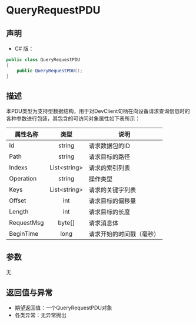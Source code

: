 # QueryRequestPDU

## 声明
- C# 版：

``` C#
public class QueryRequestPDU
{
    public QueryRequestPDU();
}
```

## 描述
本PDU类型为支持型数据结构，用于对DevClient句柄在向设备请求查询信息时的各种参数进行包装，其包含的可访问对象属性如下表所示：

| 属性名称 | 类型 | 说明 |
| --- | :-: | --- |
| Id | string | 请求数据包的ID |
| Path | string | 请求目标的路径 |
| Indexs | List\<string\> | 请求的索引列表 |
| Operation | string | 操作类型 |
| Keys | List\<string\> | 请求的关键字列表 |
| Offset | int | 请求目标的偏移量 |
| Length | int | 请求目标的长度 |
| RequestMsg | byte[] | 请求消息体 |
| BeginTime | long | 请求开始的时间戳（毫秒） |

## 参数
无

## 返回值与异常
- 期望返回值：一个QueryRequestPDU对象
- 各类异常：无异常抛出


